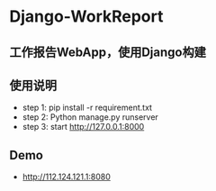 ﻿# Django-WorkReport

## 工作报告WebApp，使用Django构建

## 使用说明
- step 1: pip install -r requirement.txt
- step 2: Python manage.py runserver
- step 3: start http://127.0.0.1:8000

## Demo
- http://112.124.121.1:8080
